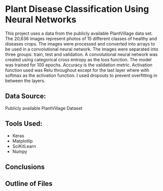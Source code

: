 # Plant Disease Classification Using Neural Networks
This project uses a data from the publicly available PlantVillage data set. The 20,636 images represent photos of 15 different classes of healthy and diseases crops. The images were processed and converted into arrays to be used in a convolutional neural network. The images were separated into three groups: train, test and validation. A convolutional neural network was created using categorical cross entropy as the loss function. The model was trained for 100 epochs. Accuracy is the validation metric. Activation function used was Relu throughout except for the last layer where with softmax as the activation function. I used dropouts to prevent overfitting in between the layers. 

## Data Source: 

Publicly available PlantVillage Dataset

## Tools Used:

- Keras
- Matplotlip
- SciKitLearn
- Numpy


## Conclusions




## Outline of Files

